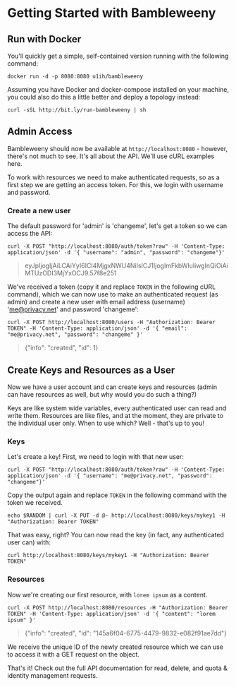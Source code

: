 # Getting Started with Bambleweeny

## Run with Docker

You'll quickly get a simple, self-contained version running with the following command:

`docker run -d -p 8080:8080 u1ih/bambleweeny`

Assuming you have Docker and docker-compose installed on your machine, you could also do this a little better and deploy a topology instead:

`curl -sSL http://bit.ly/run-bambleweeny | sh`

## Admin Access

Bambleweeny should now be available at `http://localhost:8080` - however, there's not much to see. It's all about the API. We'll use cURL examples here.

To work with resources we need to make authenticated requests, so as a first step we are getting an access token. For this, we login with username and password.

### Create a new user

The default password for 'admin' is 'changeme', let's get a token so we can access the API:

`curl -X POST "http://localhost:8080/auth/token?raw" -H 'Content-Type: application/json' -d '{ "username": "admin", "password": "changeme"}'`

> eyJpIjogIjAiLCAiYyI6ICI4MjgxNWU4NiIsICJ1IjogImFkbWluIiwgInQiOiAiMTUzODI3MjYxOCJ9.57f8e251

We've received a token (copy it and replace `TOKEN` in the following cURL command), which we can now use to make an authenticated request (as admin) and create a new user with email address (username) 'me@privacy.net' and password 'changeme':

`curl -X POST http://localhost:8080/users -H "Authorization: Bearer TOKEN" -H 'Content-Type: application/json' -d '{ "email": "me@privacy.net", "password": "changeme" }'`

> {"info": "created", "id": 1}

## Create Keys and Resources as a User

Now we have a user account and can create keys and resources (admin can have resources as well, but why would you do such a thing?)

Keys are like system wide variables, every authenticated user can read and write them. Resources are like files, and at the moment, they are private to the individual user only. When to use which? Well - that's up to you!

### Keys
Let's create a key! First, we need to login with that new user:

`curl -X POST "http://localhost:8080/auth/token?raw" -H 'Content-Type: application/json' -d '{ "username": "me@privacy.net", "password": "changeme"}'`

Copy the output again and replace `TOKEN` in the following command with the token we received.

`echo $RANDOM | curl -X PUT -d @- http://localhost:8080/keys/mykey1 -H "Authorization: Bearer TOKEN"`

That was easy, right? You can now read the key (in fact, any authenticated user can) with:

`curl http://localhost:8080/keys/mykey1 -H "Authorization: Bearer TOKEN"`

### Resources

Now we're creating our first resource, with `lorem ipsum` as a content.

`curl -X POST http://localhost:8080/resources -H "Authorization: Bearer TOKEN" -H 'Content-Type: application/json' -d '{ "content": "lorem ipsum" }'`

> {"info": "created", "id": "145a6f04-6775-4479-9832-e082f91ae7dd"}

We receive the unique ID of the newly created resource which we can use to access it with a GET request on the object.

That's it! Check out the full API documentation for read, delete, and quota & identity management requests.



